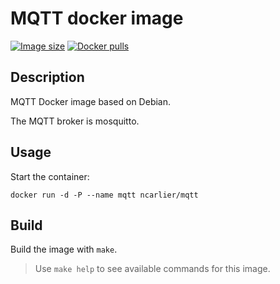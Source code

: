 # MQTT docker image

[![Image size](https://img.shields.io/imagelayers/image-size/ncarlier/mqtt/latest.svg)](https://hub.docker.com/r/ncarlier/mqtt/)
[![Docker pulls](https://img.shields.io/docker/pulls/ncarlier/mqtt.svg)](https://hub.docker.com/r/ncarlier/mqtt/)

## Description

MQTT Docker image based on Debian.

The MQTT broker is mosquitto.

## Usage

Start the container:

```
docker run -d -P --name mqtt ncarlier/mqtt
```

## Build

Build the image with `make`.

> Use `make help` to see available commands for this image.

